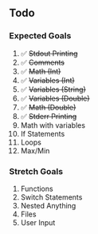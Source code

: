 ## Todo

### Expected Goals

1. :white_check_mark: ~~Stdout Printing~~
2. :white_check_mark: ~~Comments~~
3. :white_check_mark: ~~Math (Int)~~
4. :white_check_mark: ~~Variables (Int)~~
5. :white_check_mark: ~~Variables (String)~~
6. :white_check_mark: ~~Variables (Double)~~
7. :white_check_mark: ~~Math (Double)~~
8. :white_check_mark: ~~Stderr Printing~~
9. Math with variables
10. If Statements
11. Loops
12. Max/Min

### Stretch Goals

1. Functions
2. Switch Statements
3. Nested Anything
4. Files
5. User Input